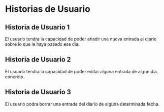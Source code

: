 # Historias de Usuario

## Historia de Usuario 1

El usuario tendra la capacidad de poder añadir una nueva entrada al diario sobre lo que le haya pasado ese dia.

## Historia de Usuario 2

El usuario tendra la capacidad de poder editar alguna entrada de algun dia concreto.

## Historia de Usuario 3

El usuario podra borrar una entrada del diario de alguna determinada fecha.


